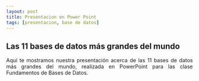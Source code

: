 ```yaml
---
layout: post
title: Presentacion en Power Point
tags: [presentacion, base de datos]
---
```

## Las 11 bases de datos más grandes del mundo<br>
<p style="text-align: justify;">Aquí te mostramos nuestra presentación acerca de las 11 bases de datos más grandes del mundo, realizada en PowerPoint para las clase Fundamentos de Bases de Datos.</p>
